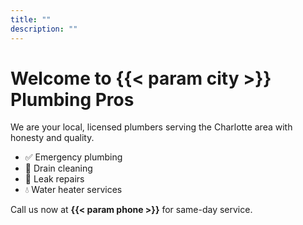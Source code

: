 ```yaml
---
title: ""
description: ""
---
```


# Welcome to {{< param city >}} Plumbing Pros

We are your local, licensed plumbers serving the Charlotte area with honesty and quality.

- ✅ Emergency plumbing
- 🚽 Drain cleaning
- 🔧 Leak repairs
- 💧 Water heater services

Call us now at **{{< param phone >}}** for same-day service.

